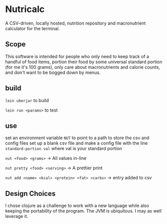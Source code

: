 # Nutricalc

A CSV-driven, locally hosted, nutrition repository and macronutrient calculator for the terminal.

## Scope

This software is intended for people who only need to keep track of a handful of food items, portion their food by some universal standard portion (for me it's 100 grams), only care about macronutrients and calorie counts, and don't want to be bogged down by menus.

## build

`lein uberjar` to build

`lein run <params>` to test

## use

set an environment variable `NUT` to point to a path to store the csv and config files
set up a blank csv file and make a config file with the line `standard-portion val` where val is your standard portion

`nut <food> <grams>` -> All values in-line

`nut pretty <food> <serving>` -> A prettier print

`nut add <name> <kcal> <protein> <fat> <carbs>` -> entry added to csv

## Design Choices

I chose clojure as a challenge to work with a new language while also keeping the portability of the program. The JVM is ubiquitous. I may as well leverage it.